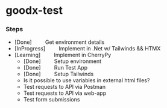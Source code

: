 # goodx-test

### Steps
 - [Done] &emsp;&emsp; Get environment details
 - [InProgress] &emsp;&emsp; Implement in .Net w/ Tailwinds && HTMX
 - [Learning] &emsp;&emsp; Implement in CherryPy
    - [Done] &emsp;&emsp; Setup environment
    - [Done] &emsp;&emsp; Run Test App
    - [Done] &emsp;&emsp; Setup Tailwinds
    - Is it possible to use variables in external html files?
    - Test requests to API via Postman
    - Test requests to API via web-app
    - Test form submissions